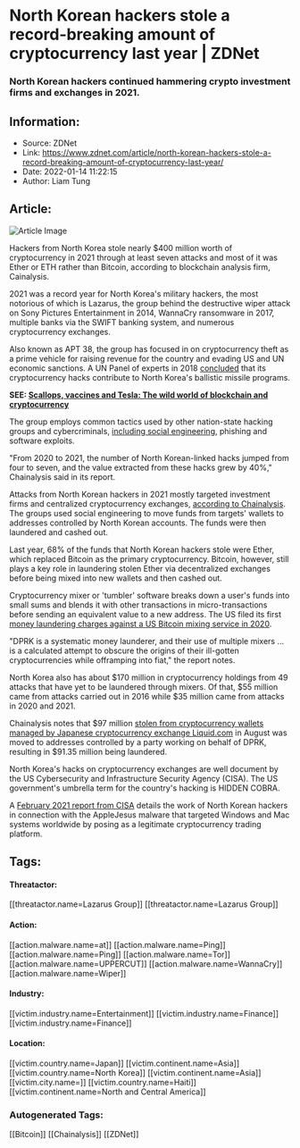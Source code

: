 # North Korean hackers stole a record-breaking amount of cryptocurrency last year | ZDNet
### North Korean hackers continued hammering crypto investment firms and exchanges in 2021.

## Information:
+ Source: ZDNet
+ Link: https://www.zdnet.com/article/north-korean-hackers-stole-a-record-breaking-amount-of-cryptocurrency-last-year/
+ Date: 2022-01-14 11:22:15
+ Author: Liam Tung


## Article:
![Article Image](https://www.zdnet.com/a/img/resize/4e7869de41d227a3e0cd482a5f937ef3393ed0b5/2020/08/17/e16a2f99-05aa-4d45-8690-65cdc440948a/north-korea-lazarus-andariel-bluenoroff.jpg?width=770&height=578&fit=crop&auto=webp)

Hackers from North Korea stole nearly $400 million worth of cryptocurrency in 2021 through at least seven attacks and most of it was Ether or ETH rather than Bitcoin, according to blockchain analysis firm, Cainalysis. 

2021 was a record year for North Korea's military hackers, the most notorious of which is Lazarus, the group behind the destructive wiper attack on Sony Pictures Entertainment in 2014, WannaCry ransomware in 2017, multiple banks via the SWIFT banking system, and numerous cryptocurrency exchanges. 


Also known as APT 38, the group has focused in on cryptocurrency theft as a prime vehicle for raising revenue for the country and evading US and UN economic sanctions. A UN Panel of experts in 2018 [concluded](https://documents-dds-ny.un.org/doc/UNDOC/GEN/N21/034/37/PDF/N2103437.pdf?OpenElement) that its cryptocurrency hacks contribute to North Korea's ballistic missile programs.

**SEE: [Scallops, vaccines and Tesla: The wild world of blockchain and cryptocurrency](https://www.zdnet.com/article/scallops-vaccines-and-tesla-the-wild-world-of-blockchain-and-cryptocurrency/)**

The group employs common tactics used by other nation-state hacking groups and cybercriminals, [including social engineering](https://www.zdnet.com/article/lazarus-group-strikes-cryptocurrency-firm-through-linkedin-job-adverts/), phishing and software exploits. 

"From 2020 to 2021, the number of North Korean-linked hacks jumped from four to seven, and the value extracted from these hacks grew by 40%," Chainalysis said in its report. 

Attacks from North Korean hackers in 2021 mostly targeted investment firms and centralized cryptocurrency exchanges, [according to Chainalysis](https://blog.chainalysis.com/reports/north-korean-hackers-have-prolific-year-as-their-total-unlaundered-cryptocurrency-holdings-reach-all-time-high/). The groups used social engineering to move funds from targets' wallets to addresses controlled by North Korean accounts. The funds were then laundered and cashed out.  






Last year, 68% of the funds that North Korean hackers stole were Ether, which replaced Bitcoin as the primary cryptocurrency. Bitcoin, however, still plays a key role in laundering stolen Ether via decentralized exchanges before being mixed into new wallets and then cashed out. 

Cryptocurrency mixer or 'tumbler' software breaks down a user's funds into small sums and blends it with other transactions in micro-transactions before sending an equivalent value to a new address. The US filed its first [money laundering charges against a US Bitcoin mixing service in 2020](https://www.zdnet.com/article/ohio-man-arrested-for-running-bitcoin-mixing-service-that-laundered-300-million/).   

"DPRK is a systematic money launderer, and their use of multiple mixers … is a calculated attempt to obscure the origins of their ill-gotten cryptocurrencies while offramping into fiat," the report notes.

North Korea also has about $170 million in cryptocurrency holdings from 49 attacks that have yet to be laundered through mixers. Of that, $55 million came from attacks carried out in 2016 while $35 million came from attacks in 2020 and 2021. 

Chainalysis notes that $97 million [stolen from cryptocurrency wallets managed by Japanese cryptocurrency exchange Liquid.com](https://www.zdnet.com/article/more-than-97-million-stolen-from-liquid-cryptocurency-exchange/) in August was moved to addresses controlled by a party working on behalf of DPRK, resulting in $91.35 million being laundered. 

North Korea's hacks on cryptocurrency exchanges are well document by the US Cybersecurity and Infrastructure Security Agency (CISA). The US government's umbrella term for the country's hacking is HIDDEN COBRA. 

A [February 2021 report from CISA](https://www.cisa.gov/uscert/ncas/alerts/aa21-048a) details the work of North Korean hackers in connection with the AppleJesus malware that targeted Windows and Mac systems worldwide by posing as a legitimate cryptocurrency trading platform. 





## Tags:

#### Threatactor:
[[threatactor.name=Lazarus Group]] [[threatactor.name=Lazarus Group]]

#### Action:
[[action.malware.name=at]] [[action.malware.name=Ping]] [[action.malware.name=Ping]] [[action.malware.name=Tor]] [[action.malware.name=UPPERCUT]] [[action.malware.name=WannaCry]] [[action.malware.name=Wiper]]

#### Industry:
[[victim.industry.name=Entertainment]] [[victim.industry.name=Finance]] [[victim.industry.name=Finance]]

#### Location:
[[victim.country.name=Japan]] [[victim.continent.name=Asia]] [[victim.country.name=North Korea]] [[victim.continent.name=Asia]] [[victim.city.name=]] [[victim.country.name=Haiti]] [[victim.continent.name=North and Central America]]

### Autogenerated Tags:
[[Bitcoin]] [[Chainalysis]] [[ZDNet]]

